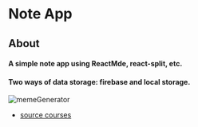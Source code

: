 # Note App 
## About 
#### A simple note app using ReactMde, react-split, etc.
#### Two ways of data storage: firebase and local storage.
![memeGenerator](https://github.com/Michelle-mm/Note_APP/noteapp.JPG)
- [source courses](https://scrimba.com/allcourses)
